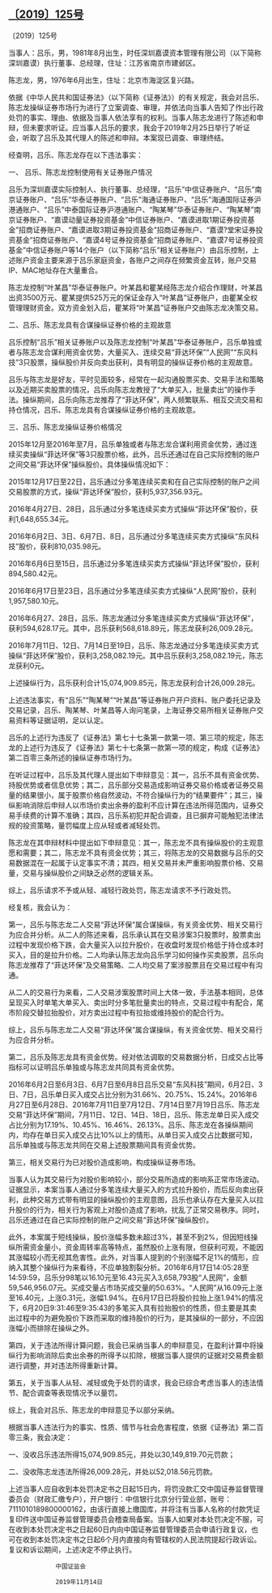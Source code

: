 ## [〔2019〕125号](http://www.csrc.gov.cn/pub/zjhpublic/G00306212/201912/t20191211_367273.htm)

















〔2019〕125号

 

当事人：吕乐，男，1981年8月出生，时任深圳嘉谟资本管理有限公司（以下简称深圳嘉谟）执行董事、总经理，住址：江苏省南京市建邺区。

陈志龙，男，1976年6月出生，住址：北京市海淀区复兴路。

依据《中华人民共和国证券法》（以下简称《证券法》）的有关规定，我会对吕乐、陈志龙操纵证券市场行为进行了立案调查、审理，并依法向当事人告知了作出行政处罚的事实、理由、依据及当事人依法享有的权利。当事人陈志龙进行了陈述和申辩，但未要求听证。应当事人吕乐的要求，我会于2019年2月25日举行了听证会，听取了吕乐及其代理人的陈述和申辩。本案现已调查、审理终结。

经查明，吕乐、陈志龙存在以下违法事实：

一、 吕乐、陈志龙控制使用有关证券账户情况

吕乐为深圳嘉谟实际控制人、执行董事、总经理，“吕乐”中信证券账户、“吕乐”南京证券账户、“吕乐”华泰证券账户、“吕乐”海通证券账户、“吕乐”海通国际证券沪港通账户、“吕乐”中泰国际证券沪港通账户、“陶某琴”华泰证券账户、“陶某琴”南京证券账户、“嘉谟动量证券投资基金”中信证券账户、“嘉谟进取1期证券投资基金”招商证券账户、“嘉谟进取3期证券投资基金”招商证券账户、“嘉谟?堂宋证券投资基金”招商证券账户、“嘉谟4号证券投资基金”招商证券账户、“嘉谟7号证券投资基金”中信证券账户等14个账户（以下简称“吕乐”相关证券账户）由吕乐控制，上述账户资金主要来源于吕乐家庭资金，各账户之间存在频繁资金互转，账户交易IP、MAC地址存在大量重合。

陈志龙控制“叶某昌”华泰证券账户。叶某昌和瞿某经陈志龙介绍合作理财，叶某昌出资3500万元、瞿某提供525万元的保证金存入“叶某昌”证券账户，由瞿某全权管理理财资金。双方资金划入后，瞿某将“叶某昌”证券账户交由陈志龙决策交易。

二、吕乐、陈志龙具有合谋操纵证券价格的主观故意

吕乐控制“吕乐”相关证券账户以及陈志龙控制“叶某昌”华泰证券账户，吕乐单独或者与陈志龙合谋利用资金优势，大量买入、连续交易“菲达环保”“人民网”“东风科技”3只股票，操纵股价并反向卖出获利，具有明显的操纵证券价格的主观故意。

吕乐与陈志龙是好友，平时见面较多，经常在一起沟通股票买卖、交易手法和策略以及近期买卖股票的情况，吕乐向陈志龙教授了“大单买入，批量卖出”的操作手法。操纵期间，吕乐向陈志龙推荐了“菲达环保”，两人频繁联系、相互交流交易和持仓情况，吕乐、陈志龙具有合谋操纵证券价格的主观故意。

三、吕乐、陈志龙操纵证券价格情况

2015年12月至2016年至7月，吕乐单独或者与陈志龙合谋利用资金优势，通过连续买卖操纵“菲达环保”等3只股票价格，此外，吕乐还通过在自己实际控制的账户之间交易“菲达环保”操纵股价。具体操纵情况如下：

2015年12月17日至22日，吕乐通过分多笔连续买卖和在自己实际控制的账户之间交易股票的方式，操纵“菲达环保”股价，获利5,937,356.93元。

2016年4月27日、28日，吕乐通过分多笔连续买卖方式操纵“菲达环保”股价，获利1,648,655.34元。

2016年6月2日、3日、6月7日、8日，吕乐通过分多笔连续买卖方式操纵“东风科技”股价，获利810,035.98元。

2016年6月6日至15日，吕乐通过分多笔连续买卖方式操纵“菲达环保”股价，获利894,580.42元。

2016年6月17日至23日，吕乐通过分多笔连续买卖方式操纵“人民网”股价，获利1,957,580.10元。

2016年6月27、28日，吕乐、陈志龙通过分多笔连续买卖方式操纵“菲达环保”，获利594,628.17元。其中，吕乐获利568,618.89元，陈志龙获利26,009.28元。

2016年7月11日、12日、7月14日至19日，吕乐、陈志龙通过分多笔连续买卖方式操纵“菲达环保”股价，获利3,258,082.19元。其中吕乐获利3,258,082.19元，陈志龙获利0元。

上述操纵行为，吕乐获利合计15,074,909.85元，陈志龙获利合计26,009.28元。

上述违法事实，有“吕乐”“陶某琴”“叶某昌”等证券账户开户资料、账户委托记录及交易记录，吕乐、陶某琴、叶某昌等人询问笔录，上海证券交易所相关证券账户交易资料等证据证明，足以认定。

吕乐的上述行为违反了《证券法》第七十七条第一款第一项、第三项的规定，陈志龙的上述行为违反了《证券法》第七十七条第一款第一项的规定，构成《证券法》第二百零三条所述的操纵证券市场行为。

在听证过程中，吕乐及其代理人提出如下申辩意见：其一，吕乐不具有资金优势、持股优势或者信息优势；其二，吕乐部分交易造成影响证券交易价格或者证券交易量的结果很小，属于股票价格自然波动，不符合操纵行为的“结果要件”；其三，操纵影响消除后申辩人以市场价卖出余券的盈利不应计算在违法所得范围内，证券交易手续费的计算不准确；其四，吕乐系初犯并配合调查，且已摒弃可能触犯法律法规的投资策略，量罚幅度上应从轻或者减轻处罚。

陈志龙在其申辩材料中提出如下申辩意见：其一，陈志龙不具有操纵股价的主观意愿和需要；其二，陈志龙不具有资金优势；其三，将陈志龙的交易数据与吕乐的交易数据混在一起属于认定事实不清；其四，相关交易并未严重影响股票价格、交易量，交易与操纵股价之间缺乏必然的逻辑关系。

综上，吕乐请求不予或从轻、减轻行政处罚，陈志龙请求不予行政处罚。

经复核，我会认为：

第一，吕乐与陈志龙二人交易“菲达环保”属合谋操纵，有关资金优势、相关交易行为应合并分析。从二人的陈述来看，吕乐承认其在交易涉案3只股票时，股票卖出过程中发现价格下跌，会大量买入以拉升股价，在收盘时发现价格低于持仓成本时买入，目的是拉升价格。二人均承认陈志龙向吕乐学习如何操作买卖股票，吕乐向陈志龙推荐了“菲达环保”及交易策略、二人均交易了案涉股票且在交易过程中有沟通。

从二人的交易行为来看，二人交易涉案股票时间上大体一致，手法基本相同，总体呈现买入时单笔大单买入、卖出时分多笔批量卖出的特点，交易过程中有配合，尾市阶段交替拉抬股价，对方卖出过程中有拉抬或维持股价的配合行为。

综上，吕乐与陈志龙二人交易“菲达环保”属合谋操纵，有关资金优势、相关交易行为应合并分析。

第二，吕乐及陈志龙具有资金优势。经对依法调取的交易数据分析，日成交占比等指标可以证明吕乐单独或与陈志龙共同具有资金优势。

2016年6月2日至6月3日、6月7日至6月8日吕乐交易“东风科技”期间，6月2日、3日、7日，吕乐单日买入成交占比分别为31.66%、20.75%、15.24%。2016年6月27日至6月28日、2016年7月11日至7月12日、7月14日至7月19日吕乐、陈志龙交易“菲达环保”期间，7月11日、12日、14日、18日，吕乐、陈志龙单日买入成交占比分别为17.19%、10.45%、16.46%、26.13%。吕乐、陈志龙在各操纵期间内，均存在单日买入成交占比10%以上的情形。从单日买入成交占比数据可知，吕乐单独或与陈志龙共同在交易上述股票期间具有资金优势。

第三，相关交易行为已对股价造成影响，构成操纵证券市场。

当事人认为其交易行为对股价影响较小，部分交易所造成的影响系正常市场波动。证据显示，本案当事人通过分多笔连续大量买入的方式拉升股价，而后反向卖出获利，此种交易方式带有明显的操纵股价的主观意图，吕乐也承认存在大量买入以拉升股价的行为，相关行为客观上对股价造成了影响，扰乱了正常交易秩序。同时，吕乐还通过在自己实际控制的账户之间交易“菲达环保”操纵股价。

此外，本案属于短线操纵，股价涨幅多数未超过3%，甚至不到2%，但因短线操纵所需资金量小，资金周转率高等特点，虽然股价上涨有限，但获利可观，不能因其涨幅较小而无视其危害性。此外，对当事人提到的个别涨幅不足1%的情形，应纳入其整个操纵行为来看待，不应单独割裂分析。2016年6月17日14:05:28至14:59:59，吕乐分98笔以16.10元至16.43元买入3,658,793股“人民网”，金额59,546,956.07元。买成交量占市场买成交量的50.63%。“人民网”从16.09元上涨至16.40元，上涨0.31元，涨幅1.94%。在6月17日已将股价拉抬上涨1.94%的情况下，6月20日9:31:46至9:35:43的多笔买入具有拉抬股价的性质，但主要是其卖出过程中的为避免股价下跌而采取的维持股价的行为，是其操纵的一部分，不应因涨幅小而排除在操纵之外。

第四，关于违法所得计算问题，我会已采纳当事人的申辩意见，在盈利计算中将操纵行为影响消除后卖出余券的所得予以扣除，根据当事人提供的证据对交易费金额进行调整，并对违法所得重新计算。

第五，关于当事人从轻、减轻或免于处罚的请求，我会已综合考虑当事人的违法情节、配合调查等表现情况予以量罚。

综上，我会对吕乐、陈志龙的申辩意见予以部分采纳。

根据当事人违法行为的事实、性质、情节与社会危害程度，依据《证券法》第二百零三条，我会决定：

一、没收吕乐违法所得15,074,909.85元，并处以30,149,819.70元罚款；

二、没收陈志龙违法所得26,009.28元，并处以52,018.56元罚款。

上述当事人应自收到本处罚决定书之日起15日内，将罚没款汇交中国证券监督管理委员会（财政汇缴专户），开户银行：中信银行北京分行营业部，账号：7111010189800000162，由该行直接上缴国库，并将注有当事人名称的付款凭证复印件送中国证券监督管理委员会稽查局备案。当事人如果对本处罚决定不服，可在收到本处罚决定书之日起60日内向中国证券监督管理委员会申请行政复议，也可在收到本处罚决定书之日起6个月内直接向有管辖权的人民法院提起行政诉讼。复议和诉讼期间，上述决定不停止执行。

 

 

                 中国证监会 

                 2019年11月14日

 